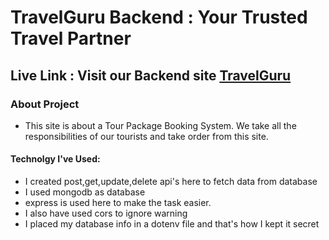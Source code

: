 # TravelGuru  Backend : Your Trusted Travel Partner

## Live Link : Visit our Backend site  [TravelGuru](https://fast-anchorage-60876.herokuapp.com/)


### About Project 
   - This site is about a Tour Package Booking System. We take all the responsibilities of our tourists and take order from this site.


#### Technolgy I've Used: 
- I created post,get,update,delete api's here to fetch data from database
- I used mongodb as database
- express is used here to make the task easier.
- I also have used cors to ignore warning
- I placed my database info in a dotenv file and that's how I kept it secret